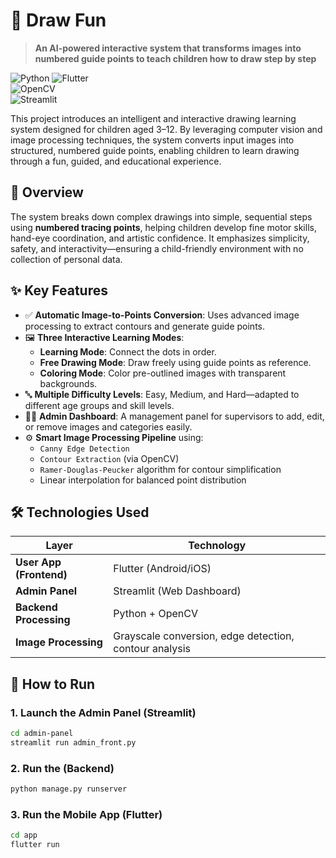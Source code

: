 # 🎨 Draw Fun

> **An AI-powered interactive system that transforms images into numbered guide points to teach children how to draw step by step**

![Python](https://img.shields.io/badge/Python-3.13.5-blue ) 
![Flutter](https://img.shields.io/badge/Flutter-%2302569B?logo=flutter&logoColor=white)  
![OpenCV]( https://img.shields.io/badge/OpenCV-%2327338e?logo=opencv&logoColor=white)  
![Streamlit]( https://img.shields.io/badge/Streamlit-FAC84B?logo=streamlit&logoColor=black)

This project introduces an intelligent and interactive drawing learning system designed for children aged 3–12. By leveraging computer vision and image processing techniques, the system converts input images into structured, numbered guide points, enabling children to learn drawing through a fun, guided, and educational experience.

## 🌟 Overview

The system breaks down complex drawings into simple, sequential steps using **numbered tracing points**, helping children develop fine motor skills, hand-eye coordination, and artistic confidence. It emphasizes simplicity, safety, and interactivity—ensuring a child-friendly environment with no collection of personal data.

## ✨ Key Features

- ✅ **Automatic Image-to-Points Conversion**: Uses advanced image processing to extract contours and generate guide points.
- 🖼️ **Three Interactive Learning Modes**:
  - **Learning Mode**: Connect the dots in order.
  - **Free Drawing Mode**: Draw freely using guide points as reference.
  - **Coloring Mode**: Color pre-outlined images with transparent backgrounds.
- 🔤 **Multiple Difficulty Levels**: Easy, Medium, and Hard—adapted to different age groups and skill levels.
- 👨‍🏫 **Admin Dashboard**: A management panel for supervisors to add, edit, or remove images and categories easily.
- ⚙️ **Smart Image Processing Pipeline** using:
  - `Canny Edge Detection`
  - `Contour Extraction` (via OpenCV)
  - `Ramer-Douglas-Peucker` algorithm for contour simplification
  - Linear interpolation for balanced point distribution

## 🛠️ Technologies Used

| Layer | Technology |
|------|------------|
| **User App (Frontend)** | Flutter (Android/iOS) |
| **Admin Panel** | Streamlit (Web Dashboard) |
| **Backend Processing** | Python + OpenCV |
| **Image Processing** | Grayscale conversion, edge detection, contour analysis |

## 🚀 How to Run

### 1. Launch the Admin Panel (Streamlit)
```bash
cd admin-panel
streamlit run admin_front.py
```

### 2. Run the (Backend)
```bash
python manage.py runserver
```

### 3. Run the Mobile App (Flutter)
```bash
cd app
flutter run
```

 
